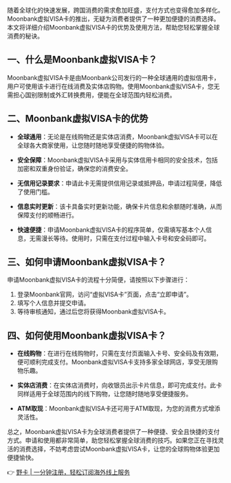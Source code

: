 随着全球化的快速发展，跨国消费的需求愈加旺盛，支付方式也变得愈加多样化。Moonbank虚拟VISA卡的推出，无疑为消费者提供了一种更加便捷的消费选择。本文将详细介绍Moonbank虚拟VISA卡的优势及使用方法，帮助您轻松掌握全球消费的秘诀。

## 一、什么是Moonbank虚拟VISA卡？

Moonbank虚拟VISA卡是由Moonbank公司发行的一种全球通用的虚拟信用卡，用户可使用该卡进行在线消费及实体店购物。使用Moonbank虚拟VISA卡，您无需担心国别限制或外汇转换费用，便能在全球范围内轻松消费。

## 二、Moonbank虚拟VISA卡的优势

- **全球通用**：无论是在线购物还是实体店消费，Moonbank虚拟VISA卡可以在全球各大商家使用，让您随时随地享受便捷的购物体验。
  
- **安全保障**：Moonbank虚拟VISA卡采用与实体信用卡相同的安全技术，包括加密和双重身份验证，确保您的消费安全。
  
- **无信用记录要求**：申请此卡无需提供信用记录或抵押品，申请过程简便，降低了使用门槛。
  
- **信息实时更新**：该卡具备实时更新功能，确保卡片信息和余额随时准确，从而保障支付的顺畅进行。
  
- **快速便捷**：申请Moonbank虚拟VISA卡的程序简单，仅需填写基本个人信息，无需漫长等待。使用时，只需在支付过程中输入卡号和安全码即可。

## 三、如何申请Moonbank虚拟VISA卡？

申请Moonbank虚拟VISA卡的流程十分简便，请按照以下步骤进行：

1. 登录Moonbank官网，访问“虚拟VISA卡”页面，点击“立即申请”。
2. 填写个人信息并提交申请。
3. 等待审核通知，通过后您将获得Moonbank虚拟VISA卡。

## 四、如何使用Moonbank虚拟VISA卡？

- **在线购物**：在进行在线购物时，只需在支付页面输入卡号、安全码及有效期，便可顺利完成支付。Moonbank虚拟VISA卡支持多家全球网店，享受无限购物乐趣。
  
- **实体店消费**：在实体店消费时，向收银员出示卡片信息，即可完成支付。此卡同样适用于全球范围内的线下购物，让您随时随地享受便捷服务。
  
- **ATM取现**：Moonbank虚拟VISA卡还可用于ATM取现，为您的消费方式增添灵活性。

总之，Moonbank虚拟VISA卡为全球消费者提供了一种便捷、安全且快捷的支付方式。申请和使用都非常简单，助您轻松掌握全球消费的技巧。如果您正在寻找灵活的消费选择，不妨考虑尝试Moonbank虚拟VISA卡，让您的全球购物体验更加便捷愉快。

👉 [野卡 | 一分钟注册，轻松订阅海外线上服务](https://bit.ly/bewildcard)